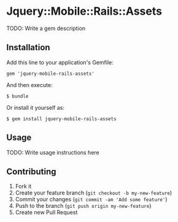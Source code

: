 # Jquery::Mobile::Rails::Assets

TODO: Write a gem description

## Installation

Add this line to your application's Gemfile:

    gem 'jquery-mobile-rails-assets'

And then execute:

    $ bundle

Or install it yourself as:

    $ gem install jquery-mobile-rails-assets

## Usage

TODO: Write usage instructions here

## Contributing

1. Fork it
2. Create your feature branch (`git checkout -b my-new-feature`)
3. Commit your changes (`git commit -am 'Add some feature'`)
4. Push to the branch (`git push origin my-new-feature`)
5. Create new Pull Request
